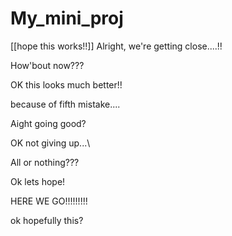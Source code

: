 # My_mini_proj
[[hope this works!!]]
Alright, we're getting close....!!

How'bout now???

OK this looks much better!!

because of fifth mistake....

Aight going good?

OK not giving up...\

All or nothing???

Ok lets hope!

HERE WE GO!!!!!!!!!

ok hopefully this?